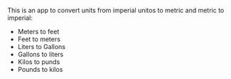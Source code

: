 This is an app to convert units from imperial unitos to metric and metric to imperial:
- Meters to feet
- Feet to meters
- Liters to Gallons
- Gallons to liters
- Kilos to punds
- Pounds to kilos
